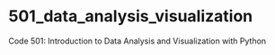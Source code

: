 # 501_data_analysis_visualization
Code 501: Introduction to Data Analysis and Visualization with Python
